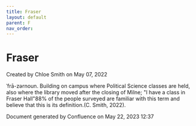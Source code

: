 ```yaml
---
title: Fraser
layout: default
parent: F
nav_order:
---
```


# Fraser

Created by  Chloe Smith on May 07, 2022

ˈfrā-zərnoun. Building on campus where Political Science classes are held, also where the library moved after the closing of Milne; &quot;I have a class in Fraser Hall&quot;88% of the people surveyed are familiar with this term and believe that this is its definition.(C. Smith, 2022).

Document generated by Confluence on May 22, 2023 12:37


